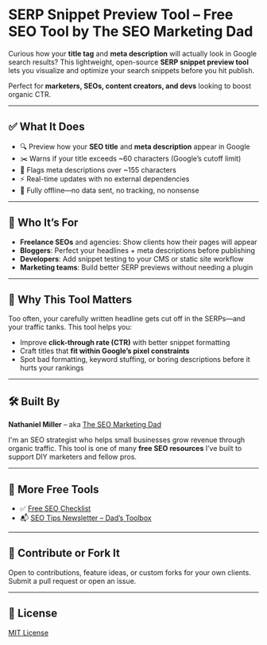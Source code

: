 # SERP Snippet Preview Tool – Free SEO Tool by The SEO Marketing Dad

Curious how your **title tag** and **meta description** will actually look in Google search results? This lightweight, open-source **SERP snippet preview tool** lets you visualize and optimize your search snippets before you hit publish.

Perfect for **marketers, SEOs, content creators, and devs** looking to boost organic CTR.

---

## ✅ What It Does

- 🔍 Preview how your **SEO title** and **meta description** appear in Google
- ✂️ Warns if your title exceeds ~60 characters (Google’s cutoff limit)
- 📏 Flags meta descriptions over ~155 characters
- ⚡ Real-time updates with no external dependencies
- 📴 Fully offline—no data sent, no tracking, no nonsense

---

## 🎯 Who It’s For

- **Freelance SEOs** and agencies: Show clients how their pages will appear
- **Bloggers**: Perfect your headlines + meta descriptions before publishing
- **Developers**: Add snippet testing to your CMS or static site workflow
- **Marketing teams**: Build better SERP previews without needing a plugin

---

## 🚀 Why This Tool Matters

Too often, your carefully written headline gets cut off in the SERPs—and your traffic tanks. This tool helps you:

- Improve **click-through rate (CTR)** with better snippet formatting
- Craft titles that **fit within Google’s pixel constraints**
- Spot bad formatting, keyword stuffing, or boring descriptions before it hurts your rankings

---

## 🛠 Built By

**Nathaniel Miller** – aka [The SEO Marketing Dad](https://theseomarketingdad.com)

I'm an SEO strategist who helps small businesses grow revenue through organic traffic. This tool is one of many **free SEO resources** I’ve built to support DIY marketers and fellow pros.

---

## 🔗 More Free Tools

- ✅ [Free SEO Checklist](https://theseomarketingdad.com)
- 📬 [SEO Tips Newsletter – Dad’s Toolbox](https://newsletter.theseomarketingdad.com/)

---

## 🤝 Contribute or Fork It

Open to contributions, feature ideas, or custom forks for your own clients. Submit a pull request or open an issue.

---

## 📄 License

[MIT License](./LICENSE)
